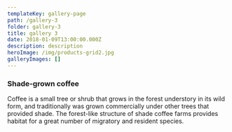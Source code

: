 ```yaml
---
templateKey: gallery-page
path: /gallery-3
folder: gallery-3
title: gallery 3
date: 2018-01-09T13:00:00.000Z
description: description
heroImage: /img/products-grid2.jpg
galleryImages: []
---
```

### Shade-grown coffee

Coffee is a small tree or shrub that grows in the forest understory in its wild form, and traditionally was grown commercially under other trees that provided shade. The forest-like structure of shade coffee farms provides habitat for a great number of migratory and resident species.
